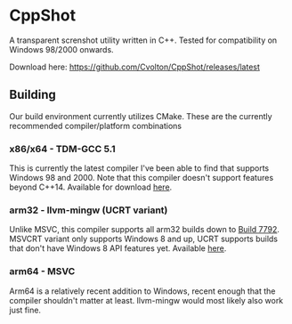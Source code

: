 # CppShot
A transparent screnshot utility written in C++. Tested for compatibility on Windows 98/2000 onwards.

Download here: https://github.com/Cvolton/CppShot/releases/latest

## Building
Our build environment currently utilizes CMake. These are the currently recommended compiler/platform combinations

### x86/x64 - TDM-GCC 5.1
This is currently the latest compiler I've been able to find that supports Windows 98 and 2000. Note that this compiler doesn't support features beyond C++14. Available for download [here](https://sourceforge.net/projects/tdm-gcc/files/TDM-GCC%20Installer/).

### arm32 - llvm-mingw (UCRT variant)
Unlike MSVC, this compiler supports all arm32 builds down to [Build 7792](https://betawiki.net/wiki/Windows_8_build_7792). MSVCRT variant only supports Windows 8 and up, UCRT supports builds that don't have Windows 8 API features yet. Available [here](https://github.com/mstorsjo/llvm-mingw/).

### arm64 - MSVC
Arm64 is a relatively recent addition to Windows, recent enough that the compiler shouldn't matter at least. llvm-mingw would most likely also work just fine.